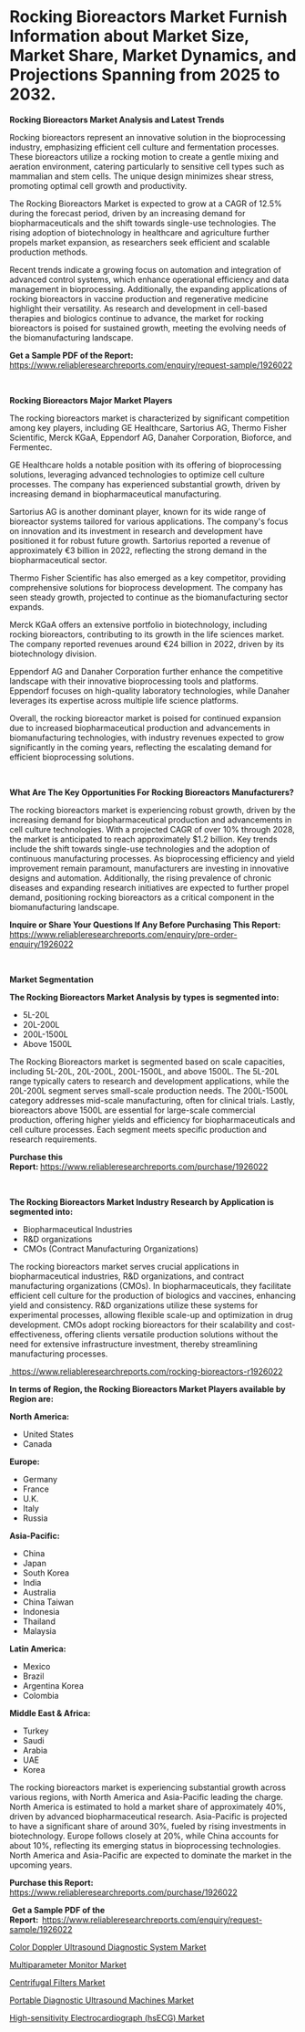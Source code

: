 <p><h1>Rocking Bioreactors Market Furnish Information about Market Size, Market Share, Market Dynamics, and Projections Spanning from 2025 to 2032.</h1></p><p><strong>Rocking Bioreactors Market Analysis and Latest Trends</strong></p>
<p><p>Rocking bioreactors represent an innovative solution in the bioprocessing industry, emphasizing efficient cell culture and fermentation processes. These bioreactors utilize a rocking motion to create a gentle mixing and aeration environment, catering particularly to sensitive cell types such as mammalian and stem cells. The unique design minimizes shear stress, promoting optimal cell growth and productivity.</p><p>The Rocking Bioreactors Market is expected to grow at a CAGR of 12.5% during the forecast period, driven by an increasing demand for biopharmaceuticals and the shift towards single-use technologies. The rising adoption of biotechnology in healthcare and agriculture further propels market expansion, as researchers seek efficient and scalable production methods.</p><p>Recent trends indicate a growing focus on automation and integration of advanced control systems, which enhance operational efficiency and data management in bioprocessing. Additionally, the expanding applications of rocking bioreactors in vaccine production and regenerative medicine highlight their versatility. As research and development in cell-based therapies and biologics continue to advance, the market for rocking bioreactors is poised for sustained growth, meeting the evolving needs of the biomanufacturing landscape.</p></p>
<p><strong>Get a Sample PDF of the Report:&nbsp;</strong> <a href="https://www.reliableresearchreports.com/enquiry/request-sample/1926022?utm_campaign=33&utm_medium=2&utm_source=Github&utm_content=ia&utm_term=28032025&utm_id=rocking-bioreactors">https://www.reliableresearchreports.com/enquiry/request-sample/1926022</a></p>
<p>&nbsp;</p>
<p><strong>Rocking Bioreactors Major Market Players</strong></p>
<p><p>The rocking bioreactors market is characterized by significant competition among key players, including GE Healthcare, Sartorius AG, Thermo Fisher Scientific, Merck KGaA, Eppendorf AG, Danaher Corporation, Bioforce, and Fermentec. </p><p>GE Healthcare holds a notable position with its offering of bioprocessing solutions, leveraging advanced technologies to optimize cell culture processes. The company has experienced substantial growth, driven by increasing demand in biopharmaceutical manufacturing. </p><p>Sartorius AG is another dominant player, known for its wide range of bioreactor systems tailored for various applications. The company's focus on innovation and its investment in research and development have positioned it for robust future growth. Sartorius reported a revenue of approximately €3 billion in 2022, reflecting the strong demand in the biopharmaceutical sector.</p><p>Thermo Fisher Scientific has also emerged as a key competitor, providing comprehensive solutions for bioprocess development. The company has seen steady growth, projected to continue as the biomanufacturing sector expands. </p><p>Merck KGaA offers an extensive portfolio in biotechnology, including rocking bioreactors, contributing to its growth in the life sciences market. The company reported revenues around €24 billion in 2022, driven by its biotechnology division.</p><p>Eppendorf AG and Danaher Corporation further enhance the competitive landscape with their innovative bioprocessing tools and platforms. Eppendorf focuses on high-quality laboratory technologies, while Danaher leverages its expertise across multiple life science platforms.</p><p>Overall, the rocking bioreactor market is poised for continued expansion due to increased biopharmaceutical production and advancements in biomanufacturing technologies, with industry revenues expected to grow significantly in the coming years, reflecting the escalating demand for efficient bioprocessing solutions.</p></p>
<p>&nbsp;</p>
<p><strong>What Are The Key Opportunities For Rocking Bioreactors Manufacturers?</strong></p>
<p><p>The rocking bioreactors market is experiencing robust growth, driven by the increasing demand for biopharmaceutical production and advancements in cell culture technologies. With a projected CAGR of over 10% through 2028, the market is anticipated to reach approximately $1.2 billion. Key trends include the shift towards single-use technologies and the adoption of continuous manufacturing processes. As bioprocessing efficiency and yield improvement remain paramount, manufacturers are investing in innovative designs and automation. Additionally, the rising prevalence of chronic diseases and expanding research initiatives are expected to further propel demand, positioning rocking bioreactors as a critical component in the biomanufacturing landscape.</p></p>
<p><strong>Inquire or Share Your Questions If Any Before Purchasing This Report:</strong> <a href="https://www.reliableresearchreports.com/enquiry/pre-order-enquiry/1926022?utm_campaign=33&utm_medium=2&utm_source=Github&utm_content=ia&utm_term=28032025&utm_id=rocking-bioreactors">https://www.reliableresearchreports.com/enquiry/pre-order-enquiry/1926022</a></p>
<p>&nbsp;</p>
<p><strong>Market Segmentation</strong></p>
<p><strong>The Rocking Bioreactors Market Analysis by types is segmented into:</strong></p>
<p><ul><li>5L-20L</li><li>20L-200L</li><li>200L-1500L</li><li>Above 1500L</li></ul></p>
<p><p>The Rocking Bioreactors market is segmented based on scale capacities, including 5L-20L, 20L-200L, 200L-1500L, and above 1500L. The 5L-20L range typically caters to research and development applications, while the 20L-200L segment serves small-scale production needs. The 200L-1500L category addresses mid-scale manufacturing, often for clinical trials. Lastly, bioreactors above 1500L are essential for large-scale commercial production, offering higher yields and efficiency for biopharmaceuticals and cell culture processes. Each segment meets specific production and research requirements.</p></p>
<p><strong>Purchase this Report:&nbsp;</strong><a href="https://www.reliableresearchreports.com/purchase/1926022?utm_campaign=33&utm_medium=2&utm_source=Github&utm_content=ia&utm_term=28032025&utm_id=rocking-bioreactors">https://www.reliableresearchreports.com/purchase/1926022</a></p>
<p>&nbsp;</p>
<p><strong>The Rocking Bioreactors Market Industry Research by Application is segmented into:</strong></p>
<p><ul><li>Biopharmaceutical Industries</li><li>R&D organizations</li><li>CMOs (Contract Manufacturing Organizations)</li></ul></p>
<p><p>The rocking bioreactors market serves crucial applications in biopharmaceutical industries, R&D organizations, and contract manufacturing organizations (CMOs). In biopharmaceuticals, they facilitate efficient cell culture for the production of biologics and vaccines, enhancing yield and consistency. R&D organizations utilize these systems for experimental processes, allowing flexible scale-up and optimization in drug development. CMOs adopt rocking bioreactors for their scalability and cost-effectiveness, offering clients versatile production solutions without the need for extensive infrastructure investment, thereby streamlining manufacturing processes.</p></p>
<p><a href="https://www.reliableresearchreports.com/rocking-bioreactors-r1926022?utm_campaign=33&utm_medium=2&utm_source=Github&utm_content=ia&utm_term=28032025&utm_id=rocking-bioreactors">&nbsp;https://www.reliableresearchreports.com/rocking-bioreactors-r1926022</a></p>
<p><strong>In terms of Region, the Rocking Bioreactors Market Players available by Region are:</strong></p>
<p>
    <p> <strong> North America: </strong>
        <ul>
            <li>United States</li>
            <li>Canada</li>
        </ul>
        </p> 
    <p> <strong> Europe: </strong>
        <ul>
            <li>Germany</li>
            <li>France</li>
            <li>U.K.</li>
            <li>Italy</li>
            <li>Russia</li>
        </ul>
        </p> 
    <p> <strong> Asia-Pacific: </strong>
        <ul>
            <li>China</li>
            <li>Japan</li>
            <li>South Korea</li>
            <li>India</li>
            <li>Australia</li>
            <li>China Taiwan</li>
            <li>Indonesia</li>
            <li>Thailand</li>
            <li>Malaysia</li>
        </ul>
        </p> 
    <p> <strong> Latin America: </strong>
        <ul>
            <li>Mexico</li>
            <li>Brazil</li>
            <li>Argentina Korea</li>
            <li>Colombia</li>
        </ul>
        </p> 
    <p> <strong> Middle East & Africa: </strong>
        <ul>
            <li>Turkey</li>
            <li>Saudi</li>
            <li>Arabia</li>
            <li>UAE</li>
            <li>Korea</li>
        </ul>
    </p>
    </p>
<p><p>The rocking bioreactors market is experiencing substantial growth across various regions, with North America and Asia-Pacific leading the charge. North America is estimated to hold a market share of approximately 40%, driven by advanced biopharmaceutical research. Asia-Pacific is projected to have a significant share of around 30%, fueled by rising investments in biotechnology. Europe follows closely at 20%, while China accounts for about 10%, reflecting its emerging status in bioprocessing technologies. North America and Asia-Pacific are expected to dominate the market in the upcoming years.</p></p>
<p><strong>Purchase this Report: </strong><a href="https://www.reliableresearchreports.com/purchase/1926022?utm_campaign=33&utm_medium=2&utm_source=Github&utm_content=ia&utm_term=28032025&utm_id=rocking-bioreactors">https://www.reliableresearchreports.com/purchase/1926022</a></p>
<p>&nbsp;<strong>Get a Sample PDF of the Report:&nbsp;&nbsp;</strong><a href="https://www.reliableresearchreports.com/enquiry/request-sample/1926022?utm_campaign=33&utm_medium=2&utm_source=Github&utm_content=ia&utm_term=28032025&utm_id=rocking-bioreactors">https://www.reliableresearchreports.com/enquiry/request-sample/1926022</a></p>
<p><strong></strong></p>
<p><p><a href="https://github.com/fendtdjunawo/Market-Research-Report-List-1/blob/main/color-doppler-ultrasound-diagnostic-system-market.md?utm_campaign=33&utm_medium=2&utm_source=Github&utm_content=ia&utm_term=28032025&utm_id=rocking-bioreactors">Color Doppler Ultrasound Diagnostic System Market</a></p><p><a href="https://github.com/palenjeppecd/Market-Research-Report-List-1/blob/main/multiparameter-monitor-market.md?utm_campaign=33&utm_medium=2&utm_source=Github&utm_content=ia&utm_term=28032025&utm_id=rocking-bioreactors">Multiparameter Monitor Market</a></p><p><a href="https://github.com/danzopachllq/Market-Research-Report-List-1/blob/main/centrifugal-filters-market.md?utm_campaign=33&utm_medium=2&utm_source=Github&utm_content=ia&utm_term=28032025&utm_id=rocking-bioreactors">Centrifugal Filters Market</a></p><p><a href="https://github.com/raaschadonle/Market-Research-Report-List-1/blob/main/portable-diagnostic-ultrasound-machines-market.md?utm_campaign=33&utm_medium=2&utm_source=Github&utm_content=ia&utm_term=28032025&utm_id=rocking-bioreactors">Portable Diagnostic Ultrasound Machines Market</a></p><p><a href="https://github.com/aarajlyre/Market-Research-Report-List-1/blob/main/high-sensitivity-electrocardiograph-hsecg-market.md?utm_campaign=33&utm_medium=2&utm_source=Github&utm_content=ia&utm_term=28032025&utm_id=rocking-bioreactors">High-sensitivity Electrocardiograph (hsECG) Market</a></p></p>